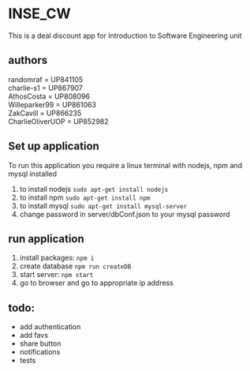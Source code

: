 # INSE_CW
This is a deal discount app for
Introduction to Software Engineering unit

## authors
randomraf = UP841105  
charlie-s1 = UP867907  
AthosCosta = UP808096  
Willeparker99 = UP861063  
ZakCavill = UP866235  
CharlieOliverUOP = UP852982  

## Set up application
To run this application you require a linux terminal with nodejs, npm and mysql installed
1. to install nodejs `sudo apt-get install nodejs`
2. to install npm `sudo apt-get install npm`
3. to install mysql `sudo apt-get install mysql-server`
4. change password in server/dbConf.json to your mysql password

## run application
1. install packages: `npm i`
3. create database `npm run createDB`
4. start server: `npm start`
5. go to browser and go to appropriate ip address

## todo:
- add authentication
- add favs
- share button
- notifications
- tests
